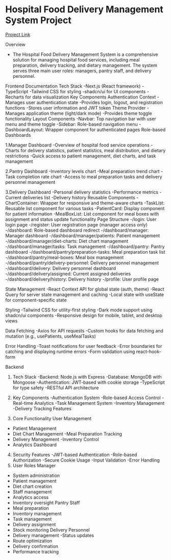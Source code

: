  # Hospital Food Delivery Management System Project
  
   [Project Link](https://heliverse-hospital-food-delivery.vercel.app/login)

  Overview
  - The Hospital Food Delivery Management System is a comprehensive solution for managing hospital food services, including meal preparation, delivery tracking, and dietary management. The system serves three main user roles: managers, pantry staff, and delivery personnel.

 Frontend Documentation
Tech Stack
-Next.js (React framework)
-TypeScript
-Tailwind CSS for styling
-shadcn/ui for UI components
-Recharts for data visualization
Key Components
 Authentication Context
-Manages user authentication state
-Provides login, logout, and registration functions
-Stores user information and JWT token
Theme Provider
-Manages application theme (light/dark mode)
-Provides theme toggle functionality
Layout Components
-Navbar: Top navigation bar with user menu and theme toggle
-Sidebar: Role-based navigation menu
-DashboardLayout: Wrapper component for authenticated pages
Role-based Dashboards

1.Manager Dashboard
-Overview of hospital food service operations
-Charts for delivery statistics, patient statistics, meal distribution, and dietary restrictions
-Quick access to patient management, diet charts, and task management

2.Pantry Dashboard
-Inventory levels chart
-Meal preparation trend chart
-Task completion rate chart
-Access to meal preparation tasks and delivery personnel management

3.Delivery Dashboard
-Personal delivery statistics
-Performance metrics
-Current deliveries list
-Delivery history
Reusable Components
-ChartContainer: Wrapper for responsive and theme-aware charts
-TaskList: Reusable list component for various tasks
-PatientCard: Display component for patient information
-MealBoxList: List component for meal boxes with assignment and status update functionality
Page Structure
-/login: User login page
-/register: User registration page (manager access only)
-/dashboard: Role-based dashboard redirect
-/dashboard/manager: Manager dashboard
-/dashboard/manager/patients: Patient management
-/dashboard/manager/diet-charts: Diet chart management
-/dashboard/manager/tasks: Task management
-/dashboard/pantry: Pantry dashboard
-/dashboard/pantry/preparation-tasks: Meal preparation task list
-/dashboard/pantry/meal-boxes: Meal box management
-/dashboard/pantry/delivery-personnel: Delivery personnel management
-/dashboard/delivery: Delivery personnel dashboard
-/dashboard/delivery/assigned: Current assigned deliveries
-/dashboard/delivery/history: Delivery history
-/profile: User profile page

State Management
-React Context API for global state (auth, theme)
-React Query for server state management and caching
-Local state with useState for component-specific state

Styling
-Tailwind CSS for utility-first styling
-Dark mode support using shadcn/ui components
-Responsive design for mobile, tablet, and desktop views

Data Fetching
-Axios for API requests
-Custom hooks for data fetching and mutation (e.g., usePatients, useMealTasks)

Error Handling
-Toast notifications for user feedback
-Error boundaries for catching and displaying runtime errors
-Form validation using react-hook-form



   
 Backend
 1. Tech Stack
    -Backend: Node.js with Express
    -Database: MongoDB with Mongoose
    -Authentication: JWT-based with cookie storage
    -TypeScript for type safety
    -RESTful API architecture

 2. Key Components
   -Authentication System
   -Role-based Access Control
   -Real-time Analytics
   -Task Management System
   -Inventory Management
    -Delivery Tracking
    Features
3. Core Functionality
  User Management
 - Patient Management
 - Diet Chart Management
  -Meal Preparation Tracking
 - Delivery Management
  -Inventory Control
 - Analytics Dashboard
4. Security Features
-JWT-based Authentication
-Role-based Authorization
-Secure Cookie Usage
-Input Validation
-Error Handling
5. User Roles
 Manager
- System administration
- Patient management
- Diet chart creation
- Staff management
- Analytics access
- Inventory oversight
 Pantry Staff
- Meal preparation
- Inventory management
- Task management
- Delivery assignment
- Stock monitoring
 Delivery Personnel
- Delivery management
 -Status updates
- Route optimization
- Delivery confirmation
- Performance tracking
  
